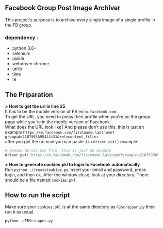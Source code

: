 ## Facebook Group Post Image Archiver
This project's purpose is to archive every single image of a single profile in the FB group.
### dependency :
 - python 3.8+
 - selenium
 - pickle
 - webdriver chrome
 - urllib
 - time
 - re
## The Priparation
**> How to get the url in line 25**<br/>
It has to be the mobile version of FB ex: `m.facebook.com`<br/>
To get the URL, you need to press their profile when you're on the group page while you're in the mobile version of Facebook<br/>
What does the URL look like? And please don't use this. this is just an example `https://m.facebook.com/firstname.lastname?groupid=2187593695444431&ref=content_filter`<br/>
after you get the url now you can paste it in `driver.get()` example: 
```python
# please do not use this, this is just an example
driver.get('https://m.facebook.com/firstname.lastname?groupid=2187593695444431&ref=content_filter)
```
**> How to generate cookies.pkl to login to Facebook automatically**<br/>
Run `python ./CreateCookies.py` Insert your email and password, press login, and then ok.
After the window close, look at your directory. There should be a file named `cookies.pkl`

## How to run the script
Make sure your `cookies.pkl` is at the same directory as `FBScrapper.py` then run it as usual.
```python
python ./FBScrapper.py
```
